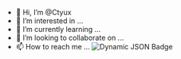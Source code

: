 - 👋 Hi, I’m @Ctyux
- 👀 I’m interested in ...
- 🌱 I’m currently learning ...
- 💞️ I’m looking to collaborate on ...
- 📫 How to reach me ...
![Dynamic JSON Badge](https://img.shields.io/badge/dynamic/json)
<!---
Ctyux/Ctyux is a ✨ special ✨ repository because its `README.md` (this file) appears on your GitHub profile.
You can click the Preview link to take a look at your changes.
--->
